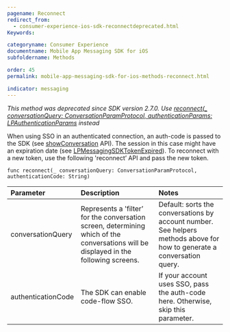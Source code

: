 ```yaml
---
pagename: Reconnect
redirect_from:
  - consumer-experience-ios-sdk-reconnectdeprecated.html
Keywords:

categoryname: Consumer Experience
documentname: Mobile App Messaging SDK for iOS
subfoldername: Methods

order: 45
permalink: mobile-app-messaging-sdk-for-ios-methods-reconnect.html

indicator: messaging
---
```

*This method was deprecated since SDK version 2.7.0. Use [reconnect(_ conversationQuery: ConversationParamProtocol, authenticationParams: LPAuthenticationParams](consumer-experience-ios-sdk-reconnect.html) instead*

When using SSO in an authenticated connection, an auth-code is passed to the SDK (see [showConversation](consumer-experience-ios-sdk-showconversation.html) API). The session in this case might have an expiration date (see [LPMessagingSDKTokenExpired](consumer-experience-ios-sdk-callbacks.html)). To reconnect with a new token, use the following 'reconnect’ API and pass the new token.

`func reconnect(_ conversationQuery: ConversationParamProtocol, authenticationCode: String)`

| Parameter | Description | Notes |
| :--- | :--- | :--- |
| conversationQuery | Represents a 'filter’ for the conversation screen, determining which of the conversations will be displayed in the following screens. | Default: sorts the conversations by account number. <br> See helpers methods above for how to generate a conversation query. |
| authenticationCode | The SDK can enable code-flow SSO. | If your account uses SSO, pass the auth-code here. Otherwise, skip this parameter. |
